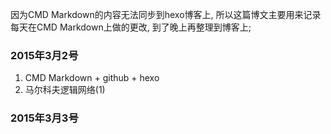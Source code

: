 因为CMD Markdown的内容无法同步到hexo博客上, 所以这篇博文主要用来记录每天在CMD Markdown上做的更改, 到了晚上再整理到博客上;

### 2015年3月2号

1. CMD Markdown + github + hexo
2. 马尔科夫逻辑网络(1)


### 2015年3月3号
